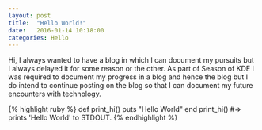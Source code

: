 ```yaml
---
layout: post
title:  "Hello World!"
date:   2016-01-14 10:18:00
categories: Hello
---
```

Hi,
I always wanted to have a blog in which I can document my pursuits but I always delayed it for some reason or the other. 
As part of Season of KDE I was required to document my progress in a blog
and hence the blog but I do intend to continue posting on the blog so that I can document my future encounters with technology.

{% highlight ruby %}
def print_hi()
  puts "Hello World"
end
print_hi()
#=> prints 'Hello World' to STDOUT.
{% endhighlight %}

